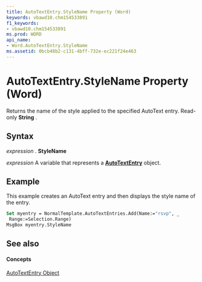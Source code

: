```yaml
---
title: AutoTextEntry.StyleName Property (Word)
keywords: vbawd10.chm154533891
f1_keywords:
- vbawd10.chm154533891
ms.prod: WORD
api_name:
- Word.AutoTextEntry.StyleName
ms.assetid: 0bcb48b2-c131-4bff-732e-ec221f24e463
---
```



# AutoTextEntry.StyleName Property (Word)

Returns the name of the style applied to the specified AutoText entry. Read-only  **String** .


## Syntax

 _expression_ . **StyleName**

 _expression_ A variable that represents a **[AutoTextEntry](autotextentry-object-word.md)** object.


## Example

This example creates an AutoText entry and then displays the style name of the entry.


```vb
Set myentry = NormalTemplate.AutoTextEntries.Add(Name:="rsvp", _ 
 Range:=Selection.Range) 
MsgBox myentry.StyleName
```


## See also


#### Concepts


[AutoTextEntry Object](autotextentry-object-word.md)

